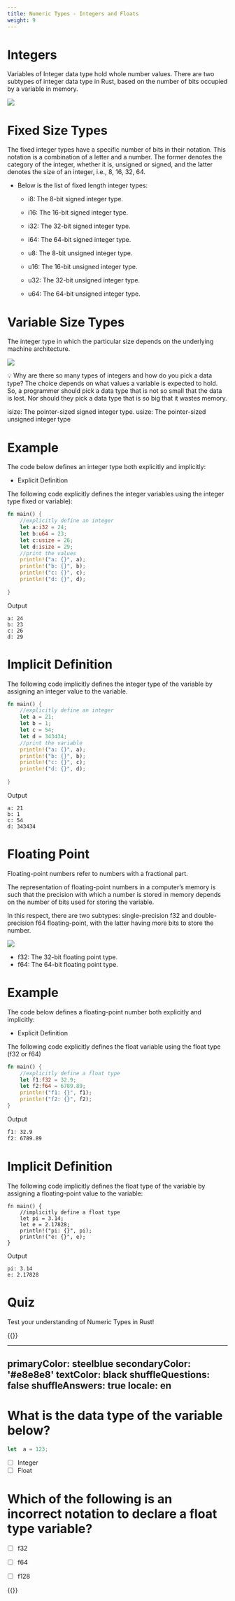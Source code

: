 ```yaml
---
title: Numeric Types - Integers and Floats
weight: 9
---
```


# Integers 

Variables of Integer data type hold whole number values. There are two subtypes of integer data type in Rust, based on the number of bits occupied by a variable in memory.


![](/img/diagrams/12.integer-type.png)

# Fixed Size Types 

The fixed integer types have a specific number of bits in their notation. This notation is a combination of a letter and a number. The former denotes the category of the integer, whether it is, unsigned or signed, and the latter denotes the size of an integer, i.e., 8, 16, 32, 64.

- Below is the list of fixed length integer types:

   - i8: The 8-bit signed integer type.

   - i16: The 16-bit signed integer type.

   - i32: The 32-bit signed integer type.

   - i64: The 64-bit signed integer type.

   - u8: The 8-bit unsigned integer type.

   - u16: The 16-bit unsigned integer type.

   - u32: The 32-bit unsigned integer type.

   - u64: The 64-bit unsigned integer type.

# Variable Size Types 

The integer type in which the particular size depends on the underlying machine architecture.

![](/img/diagrams/13.integer-size.png)
<br> 

💡 Why are there so many types of integers and how do you pick a data type?
The choice depends on what values a variable is expected to hold. So, a programmer should pick a data type that is not so small that the data is lost. Nor should they pick a data type that is so big that it wastes memory.


isize: The pointer-sized signed integer type.
usize: The pointer-sized unsigned integer type


# Example 

The code below defines an integer type both explicitly and implicitly:

- Explicit Definition 

The following code explicitly defines the integer variables using the integer type fixed or variable):

```rust
fn main() {
    //explicitly define an integer
    let a:i32 = 24;
    let b:u64 = 23;
    let c:usize = 26;
    let d:isize = 29;
    //print the values
    println!("a: {}", a);
    println!("b: {}", b);
    println!("c: {}", c);
    println!("d: {}", d);
    
}

```

Output
```
a: 24
b: 23
c: 26
d: 29

```

# Implicit Definition 

The following code implicitly defines the integer type of the variable by assigning an integer value to the variable.

```rust
fn main() {
    //explicitly define an integer
    let a = 21; 
    let b = 1;
    let c = 54;
    let d = 343434;
    //print the variable
    println!("a: {}", a);
    println!("b: {}", b);
    println!("c: {}", c);
    println!("d: {}", d);
    
}

```
Output
```
a: 21
b: 1
c: 54
d: 343434

```


# Floating Point

Floating-point numbers refer to numbers with a fractional part.

The representation of floating-point numbers in a computer’s memory is such that the precision with which a number is stored in memory depends on the number of bits used for storing the variable.

In this respect, there are two subtypes: single-precision f32 and double-precision f64 floating-point, with the latter having more bits to store the number.

![](/img/diagrams/14.f-size.png)

- f32: The 32-bit floating point type.
- f64: The 64-bit floating point type.


# Example 

The code below defines a floating-point number both explicitly and implicitly:
- Explicit Definition 

The following code explicitly defines the float variable using the float type (f32 or f64)

```rust
fn main() {
    //explicitly define a float type
    let f1:f32 = 32.9;
    let f2:f64 = 6789.89;
    println!("f1: {}", f1);
    println!("f2: {}", f2);
}


```

Output

```bash
f1: 32.9
f2: 6789.89
```

# Implicit Definition

The following code implicitly defines the float type of the variable by assigning a floating-point value to the variable:

```
fn main() {
    //implicitly define a float type
    let pi = 3.14;
    let e = 2.17828;
    println!("pi: {}", pi);
    println!("e: {}", e);
}

```
Output
```
pi: 3.14
e: 2.17828
```

# Quiz 

Test your understanding of Numeric Types in Rust!

{{<quizdown>}}

---
primaryColor: steelblue
secondaryColor: '#e8e8e8'
textColor: black
shuffleQuestions: false
shuffleAnswers: true
locale: en
---


# What is the data type of the variable below? <br> 

```rust
let  a = 123;
```
- [ ] Integer  
- [ ] Float  

# Which of the following is an incorrect notation to declare a float type variable? <br> 
- [ ] f32  
- [ ] f64  
- [ ] f128  


{{</quizdown>}}










